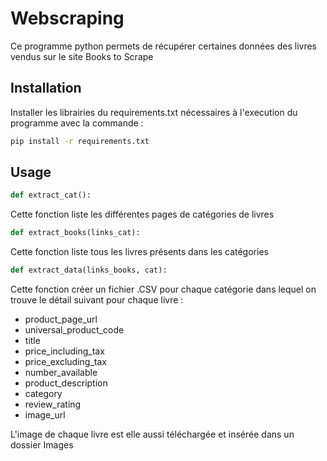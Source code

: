 # Webscraping

Ce programme python permets de récupérer certaines données des livres vendus sur le site Books to Scrape

## Installation

Installer les librairies du requirements.txt nécessaires à l'execution du programme avec la commande :

```bash
pip install -r requirements.txt
```

## Usage
```python
def extract_cat():
```
Cette fonction liste les différentes pages de catégories de livres

```python
def extract_books(links_cat):
```
Cette fonction liste tous les livres présents dans les catégories

```python
def extract_data(links_books, cat):
```
Cette fonction créer un fichier .CSV pour chaque catégorie dans lequel on trouve le détail suivant pour chaque livre :
- product_page_url
- universal_product_code 
- title
- price_including_tax
- price_excluding_tax
- number_available
- product_description
- category
- review_rating
- image_url

L'image de chaque livre est elle aussi téléchargée et insérée dans un dossier Images
